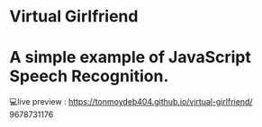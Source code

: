 # Virtual Girlfriend
# A simple example of JavaScript Speech Recognition. 
 
💻live preview : https://tonmoydeb404.github.io/virtual-girlfriend/
9678731176

